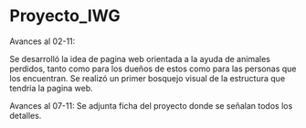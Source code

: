 # Proyecto_IWG
Avances al 02-11: 

Se desarrolló la idea de pagina web orientada a la ayuda de animales perdidos, tanto como para los dueños de estos como para las personas que los encuentran. 
Se realizó un primer bosquejo visual de la estructura que tendria la pagina web.

Avances al 07-11:
Se adjunta ficha del proyecto donde se señalan todos los detalles.
